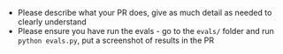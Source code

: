 * Please describe what your PR does, give as much detail as needed to clearly understand
* Please ensure you have run the evals - go to the `evals/` folder and run `python evals.py`, put a screenshot of results in the PR
